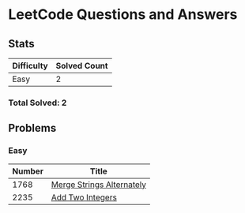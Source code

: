 # LeetCode Questions and Answers

## Stats

| Difficulty | Solved Count |
| --- | --- |
| Easy | 2 |

### Total Solved: 2

## Problems

### Easy

| Number | Title |
| --- | --- |
| 1768 | [Merge Strings Alternately](./1768-merge-strings-alternately) |
| 2235 | [Add Two Integers](./2235-add-two-integers) |

